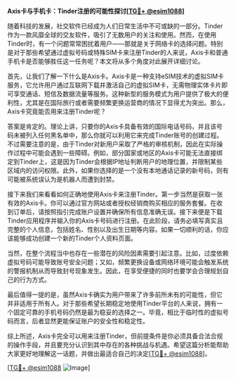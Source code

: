 **Axis卡与手机卡：Tinder注册的可能性探讨[[TG💪+ @esim1088](https://t.me/s/esim1088)]**

随着科技的发展，社交软件已经成为人们日常生活中不可或缺的一部分。Tinder作为一款风靡全球的交友软件，吸引了无数用户的关注和使用。然而，在使用Tinder时，有一个问题常常困扰着用户——那就是关于网络卡的选择问题。特别是对于那些希望通过虚拟号码或特殊SIM卡来注册Tinder的人来说，Axis卡和普通手机卡是否能够胜任这一任务呢？本文将从多个角度对此展开详细讨论。

首先，让我们了解一下什么是Axis卡。Axis卡是一种支持eSIM技术的虚拟SIM卡服务，它允许用户通过互联网下载并激活自己的虚拟SIM卡，无需物理实体卡片即可享受通话、短信及数据流量等服务。这种新型的服务模式为用户提供了极大的便利性，尤其是在国际旅行或者需要频繁更换运营商的情况下显得尤为突出。那么，Axis卡究竟能否用来注册Tinder呢？

答案是肯定的。理论上讲，只要你的Axis卡具备有效的国际电话号码，并且该号码未被列入任何黑名单中，那么你就可以利用它来完成Tinder账号的创建过程。不过需要注意的是，由于Tinder对新用户采取了严格的审核机制，因此在实际操作过程中可能会遇到一些障碍。例如，部分国家或地区的Axis卡可能无法直接绑定到Tinder上，这是因为Tinder会根据IP地址判断用户的地理位置，并限制某些区域内的访问权限。此外，如果你选择的是一个没有本地通话记录的新号码，则有可能被系统误认为是机器人而遭到封禁。

接下来我们来看看如何正确地使用Axis卡来注册Tinder。第一步当然是获取一张有效的Axis卡。你可以通过官方网站或者授权经销商购买相应的服务套餐。在收到订单后，请按照指引完成账户设置并确保所有信息准确无误。接下来便是下载Tinder应用程序并输入你的Axis卡号码进行注册。在此阶段，请务必填写真实且完整的个人信息，包括姓名、性别以及出生日期等内容。如果一切顺利的话，你应该能够成功创建一个新的Tinder个人资料页面。

当然，在整个流程当中也存在一些潜在的风险因素需要引起注意。比如，过度依赖虚拟号码可能导致账号安全问题；又如，频繁更换设备或网络环境可能会触发系统的警报机制从而导致封号现象发生。因此，在享受便捷的同时也要学会合理规划自己的行为方式。

最后值得一提的是，虽然Axis卡确实为用户带来了许多前所未有的可能性，但它并非适用于所有人。对于那些希望长期稳定地使用Tinder平台的人来说，拥有一个固定可靠的手机号码仍然是最为稳妥的选择之一。毕竟，相比于临时性的虚拟号码而言，后者显然更能保证账户的安全性和稳定性。

综上所述，Axis卡完全可以用来注册Tinder，但前提条件是你必须具备合法合规的操作手段，并且要充分认识到其中存在的各种挑战与机遇。希望这篇分析能帮助大家更好地理解这一话题，并做出最适合自己的决定[[TG💪+ @esim1088](https://t.me/s/esim1088)]。

[[TG💪+ @esim1088](https://t.me/s/esim1088) ![Image](https://i.postimg.cc/4NQfJmqS/Snipaste-2025-05-13-00-14-12.png)]